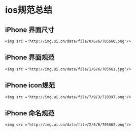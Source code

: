 # ios规范总结
## iPhone 界面尺寸
```
<img src ='http://img.ui.cn/data/file/0/6/6/705660.png'/>
```
## iPhone 界面规范
```
<img src ='http://img.ui.cn/data/file/1/6/6/705661.jpg'/>
```
## iPhone icon规范
```
<img src ='http://img.ui.cn/data/file/7/9/3/710397.png'/>
```
## iPhone 命名规范
```
<img src ='http://img.ui.cn/data/file/2/6/6/705662.png'/>
```
